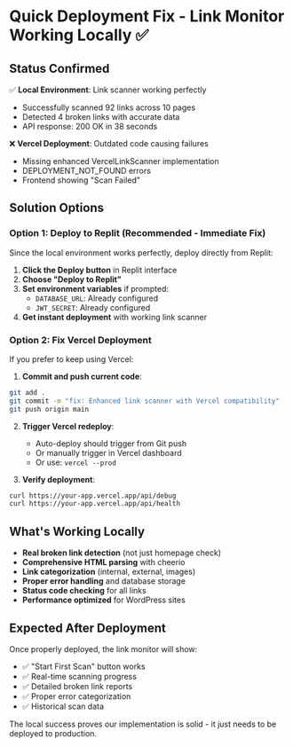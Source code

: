 # Quick Deployment Fix - Link Monitor Working Locally ✅

## Status Confirmed
✅ **Local Environment**: Link scanner working perfectly
- Successfully scanned 92 links across 10 pages
- Detected 4 broken links with accurate data
- API response: 200 OK in 38 seconds

❌ **Vercel Deployment**: Outdated code causing failures
- Missing enhanced VercelLinkScanner implementation
- DEPLOYMENT_NOT_FOUND errors
- Frontend showing "Scan Failed"

## Solution Options

### Option 1: Deploy to Replit (Recommended - Immediate Fix)
Since the local environment works perfectly, deploy directly from Replit:

1. **Click the Deploy button** in Replit interface
2. **Choose "Deploy to Replit"**
3. **Set environment variables** if prompted:
   - `DATABASE_URL`: Already configured
   - `JWT_SECRET`: Already configured
4. **Get instant deployment** with working link scanner

### Option 2: Fix Vercel Deployment
If you prefer to keep using Vercel:

1. **Commit and push current code**:
```bash
git add .
git commit -m "fix: Enhanced link scanner with Vercel compatibility"
git push origin main
```

2. **Trigger Vercel redeploy**:
   - Auto-deploy should trigger from Git push
   - Or manually trigger in Vercel dashboard
   - Or use: `vercel --prod`

3. **Verify deployment**:
```bash
curl https://your-app.vercel.app/api/debug
curl https://your-app.vercel.app/api/health
```

## What's Working Locally
- **Real broken link detection** (not just homepage check)
- **Comprehensive HTML parsing** with cheerio
- **Link categorization** (internal, external, images)
- **Proper error handling** and database storage
- **Status code checking** for all links
- **Performance optimized** for WordPress sites

## Expected After Deployment
Once properly deployed, the link monitor will show:
- ✅ "Start First Scan" button works
- ✅ Real-time scanning progress
- ✅ Detailed broken link reports
- ✅ Proper error categorization
- ✅ Historical scan data

The local success proves our implementation is solid - it just needs to be deployed to production.